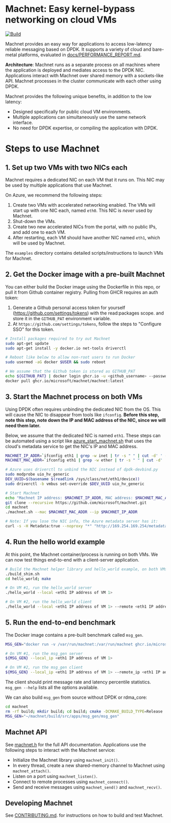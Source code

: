 # Machnet: Easy kernel-bypass networking on cloud VMs

[![Build](https://github.com/microsoft/machnet/actions/workflows/build.yml/badge.svg?event=push)](https://github.com/microsoft/machnet)

Machnet provides an easy way for applications to access low-latency reliable
messaging based on DPDK. It supports a variety of cloud and bare-metal
platforms, evaluated in
[docs/PERFORMANCE_REPORT.md](docs/PERFORMANCE_REPORT.md).

**Architecture**: Machnet runs as a separate process on all machines where the
application is deployed and mediates access to the DPDK NIC.  Applications
interact with Machnet over shared memory with a sockets-like API.  Machnet
processes in the cluster communicate with each other using DPDK.

Machnet provides the following unique benefits, in addition to the low latency:

- Designed specifically for public cloud VM environments.
- Multiple applications can simultaneously use the same network interface.
- No need for DPDK expertise, or compiling the application with DPDK.

# Steps to use Machnet

## 1. Set up two VMs with two NICs each

Machnet requires a dedicated NIC on each VM that it runs on. This NIC may be
used by multiple applications that use Machnet.

On Azure, we recommend the following steps:

  1. Create two VMs with accelerated networking enabled. The VMs will start up with one NIC each, named `eth0`. This NIC is *never* used by Machnet.
  2. Shut-down the VMs.
  3. Create two new accelerated NICs from the portal, with no public IPs, and add one to each VM.
  4. After restarting, each VM should have another NIC named `eth1`, which will be used by Machnet.

The `examples` directory contains detailed scripts/instructions to launch VMs for Machnet.

## 2. Get the Docker image with a pre-built Machnet

You can either build the Docker image using the Dockerfile in this repo, or pull
it from Github container registry. Pulling from GHCR requires an auth token:

 1. Generate a Github personal access token for yourself (https://github.com/settings/tokens) with the read:packages scope. and store it in the `GITHUB_PAT` environment variable.
 2. At `https://github.com/settings/tokens`, follow the steps to "Configure SSO" for this token.

```bash
# Install packages required to try out Machnet
sudo apt-get update
sudo apt-get install -y docker.io net-tools driverctl

# Reboot like below to allow non-root users to run Docker
sudo usermod -aG docker $USER && sudo reboot

# We assume that the Github token is stored as GITHUB_PAT
echo ${GITHUB_PAT} | docker login ghcr.io -u <github_username> --password-stdin
docker pull ghcr.io/microsoft/machnet/machnet:latest
```

## 3. Start the Machnet process on both VMs

Using DPDK often requires unbinding the dedicated NIC from the OS. This will
cause the NIC to disappear from tools like `ifconfig`. **Before this step, note
this step, note down the IP and MAC address of the NIC, since we will need them
later.**

Below, we assume that the dedicated NIC is named `eth1`.  These steps can be
automated using a script like
[azure_start_machnet.sh](examples/azure_start_machnet.sh) that uses the
cloud's metadata service to get the NIC's IP and MAC address.

```bash
MACHNET_IP_ADDR=`ifconfig eth1 | grep -w inet | tr -s " " | cut -d' ' -f 3`
MACHNET_MAC_ADDR=`ifconfig eth1 | grep -w ether | tr -s " " | cut -d' ' -f 3`

# Azure uses driverctl to unbind the NIC instead of dpdk-devbind.py
sudo modprobe uio_hv_generic
DEV_UUID=$(basename $(readlink /sys/class/net/eth1/device))
sudo driverctl -b vmbus set-override $DEV_UUID uio_hv_generic

# Start Machnet
echo "Machnet IP address: $MACHNET_IP_ADDR, MAC address: $MACHNET_MAC_ADDR"
git clone --recursive https://github.com/microsoft/machnet.git
cd machnet
./machnet.sh --mac $MACHNET_MAC_ADDR --ip $MACHNET_IP_ADDR

# Note: If you lose the NIC info, the Azure metadata server has it:
curl -s -H Metadata:true --noproxy "*" "http://169.254.169.254/metadata/instance?api-version=2021-02-01" | jq '.network.interface[1]'
```

## 4. Run the hello world example

At this point, the Machnet container/process is running on both VMs. We can now
test things end-to-end with a client-server application.

```bash
# Build the Machnet helper library and hello_world example, on both VMs
./build_shim.sh
cd hello_world; make

# On VM #1, run the hello_world server
./hello_world --local <eth1 IP address of VM 1>

# On VM #2, run the hello_world client
./hello_world --local <eth1 IP address of VM 1> --remote <eth1 IP address of VM 2>
```

## 5. Run the end-to-end benchmark

The Docker image contains a pre-built benchmark called `msg_gen`.
```bash
MSG_GEN="docker run -v /var/run/machnet:/var/run/machnet ghcr.io/microsoft/machnet/machnet:latest release_build/src/apps/msg_gen/msg_gen"

# On VM #1, run the msg_gen server
${MSG_GEN} --local_ip <eth1 IP address of VM 1>

# On VM #2, run the msg_gen client
${MSG_GEN} --local_ip <eth1 IP address of VM 1> --remote_ip <eth1 IP address of VM 2>
```

The client should print message rate and latency percentile statistics.
`msg_gen --help` lists all the options available.

We can also build `msg_gen` from source without DPDK or rdma_core:
```bash
cd machnet
rm -rf build; mkdir build; cd build; cmake -DCMAKE_BUILD_TYPE=Release ..; make -j
MSG_GEN="~/machnet/build/src/apps/msg_gen/msg_gen"
```



## Machnet API

See [machnet.h](src/ext/machnet.h) for the full API documentation.  Applications use the following steps to interact with the Machnet service:

- Initialize the Machnet library using `machnet_init()`.
- In every thread, create a new shared-memory channel to Machnet using `machnet_attach()`.
- Listen on a port using `machnet_listen()`.
- Connect to remote processes using `machnet_connect()`.
- Send and receive messages using `machnet_send()` and `machnet_recv()`.


## Developing Machnet

See [CONTRIBUTING.md](CONTRIBUTING.md). for instructions on how to build and test Machnet.
